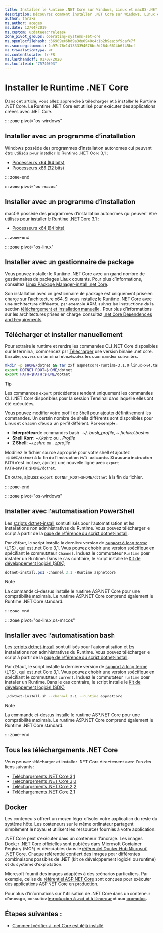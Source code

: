 ```yaml
---
title: Installer le Runtime .NET Core sur Windows, Linux et macOS-.NET Core
description: Découvrez comment installer .NET Core sur Windows, Linux et macOS. Découvrez les dépendances requises pour exécuter des applications .NET Core.
author: thraka
ms.author: adegeo
ms.date: 12/04/2019
ms.custom: updateeachrelease
zone_pivot_groups: operating-systems-set-one
ms.openlocfilehash: d36909e06bd9a3de0940c4c1b2b9eacbf9cafe7f
ms.sourcegitcommit: 9a97c76e141333394676bc5d264c6624b6f45bcf
ms.translationtype: MT
ms.contentlocale: fr-FR
ms.lasthandoff: 01/08/2020
ms.locfileid: "75740593"
---
```

# <a name="install-the-net-core-runtime"></a>Installer le Runtime .NET Core

Dans cet article, vous allez apprendre à télécharger et à installer le Runtime .NET Core. Le Runtime .NET Core est utilisé pour exécuter des applications créées avec .NET Core.

::: zone pivot="os-windows"

## <a name="install-with-an-installer"></a>Installer avec un programme d’installation

Windows possède des programmes d’installation autonomes qui peuvent être utilisés pour installer le Runtime .NET Core 3,1 :

- [Processeurs x64 (64 bits)](https://dotnet.microsoft.com/download/dotnet-core/3.1)
- [Processeurs x86 (32 bits)](https://dotnet.microsoft.com/download/dotnet-core/3.1)

::: zone-end

::: zone pivot="os-macos"

## <a name="install-with-an-installer"></a>Installer avec un programme d’installation

macOS possède des programmes d’installation autonomes qui peuvent être utilisés pour installer le Runtime .NET Core 3,1 :

- [Processeurs x64 (64 bits)](https://dotnet.microsoft.com/download/dotnet-core/3.1)

::: zone-end

::: zone pivot="os-linux"

## <a name="install-with-a-package-manager"></a>Installer avec un gestionnaire de package

Vous pouvez installer le Runtime .NET Core avec un grand nombre de gestionnaires de packages Linux courants. Pour plus d’informations, consultez [Linux Package Manager-install .net Core](linux-package-managers.md).

Son installation avec un gestionnaire de package est uniquement prise en charge sur l’architecture x64. Si vous installez le Runtime .NET Core avec une architecture différente, par exemple ARM, suivez les instructions de la section [téléchargement et installation manuelle](#download-and-manually-install) . Pour plus d’informations sur les architectures prises en charge, consultez [.net Core Dependencies and Requirements](dependencies.md).

## <a name="download-and-manually-install"></a>Télécharger et installer manuellement

Pour extraire le runtime et rendre les commandes CLI .NET Core disponibles sur le terminal, commencez par [Télécharger](#all-net-core-downloads) une version binaire .net core. Ensuite, ouvrez un terminal et exécutez les commandes suivantes.

```bash
mkdir -p $HOME/dotnet && tar zxf aspnetcore-runtime-3.1.0-linux-x64.tar.gz -C $HOME/dotnet
export DOTNET_ROOT=$HOME/dotnet
export PATH=$PATH:$HOME/dotnet
```

> [!TIP]
> Les commandes `export` précédentes rendent uniquement les commandes CLI .NET Core disponibles pour la session Terminal dans laquelle elles ont été exécutées.
>
> Vous pouvez modifier votre profil de Shell pour ajouter définitivement les commandes. Un certain nombre de shells différents sont disponibles pour Linux et chacun d’eux a un profil différent. Par exemple :
>
> - **Interpréteur**de commandes bash : *~/. bash_profile*, *~ fichier/.bashrc*
> - **Shell Korn**: *~/.kshrc* ou *. Profile*
> - **Z Shell**: *~/.zshrc* ou *. zprofile*
> 
> Modifiez le fichier source approprié pour votre shell et ajoutez `:$HOME/dotnet` à la fin de l’instruction `PATH` existante. Si aucune instruction `PATH` n’est incluse, ajoutez une nouvelle ligne avec `export PATH=$PATH:$HOME/dotnet`.
>
> En outre, ajoutez `export DOTNET_ROOT=$HOME/dotnet` à la fin du fichier.

::: zone-end

::: zone pivot="os-windows"

## <a name="install-with-powershell-automation"></a>Installer avec l’automatisation PowerShell

Les [scripts dotnet-install](../tools/dotnet-install-script.md) sont utilisés pour l’automatisation et les installations non administratives du Runtime. Vous pouvez télécharger le script à partir de la [page de référence du script dotnet-install](../tools/dotnet-install-script.md).

Par défaut, le script installe la dernière version de [support à long terme (LTS)](https://dotnet.microsoft.com/platform/support/policy/dotnet-core) , qui est .net Core 3,1. Vous pouvez choisir une version spécifique en spécifiant le commutateur `Channel`. Incluez le commutateur `Runtime` pour installer un Runtime. Dans le cas contraire, le script installe le [Kit de développement logiciel (SDK)](sdk.md).

```powershell
dotnet-install.ps1 -Channel 3.1 -Runtime aspnetcore
```

> [!NOTE]
> La commande ci-dessus installe le runtime ASP.NET Core pour une compatibilité maximale. Le runtime ASP.NET Core comprend également le Runtime .NET Core standard.

::: zone-end

::: zone pivot="os-linux,os-macos"

## <a name="install-with-bash-automation"></a>Installer avec l’automatisation bash

Les [scripts dotnet-install](../tools/dotnet-install-script.md) sont utilisés pour l’automatisation et les installations non administratives du Runtime. Vous pouvez télécharger le script à partir de la [page de référence du script dotnet-install](../tools/dotnet-install-script.md).

Par défaut, le script installe la dernière version de [support à long terme (LTS)](https://dotnet.microsoft.com/platform/support/policy/dotnet-core) , qui est .net Core 3,1. Vous pouvez choisir une version spécifique en spécifiant le commutateur `current`. Incluez le commutateur `runtime` pour installer un Runtime. Dans le cas contraire, le script installe le [Kit de développement logiciel (SDK)](sdk.md).

```bash
./dotnet-install.sh --channel 3.1 --runtime aspnetcore
```

> [!NOTE]
> La commande ci-dessus installe le runtime ASP.NET Core pour une compatibilité maximale. Le runtime ASP.NET Core comprend également le Runtime .NET Core standard.

::: zone-end

## <a name="all-net-core-downloads"></a>Tous les téléchargements .NET Core

Vous pouvez télécharger et installer .NET Core directement avec l’un des liens suivants :

- [Téléchargements .NET Core 3,1](https://dotnet.microsoft.com/download/dotnet-core/3.1)
- [Téléchargements .NET Core 3,0](https://dotnet.microsoft.com/download/dotnet-core/3.0)
- [Téléchargements .NET Core 2,2](https://dotnet.microsoft.com/download/dotnet-core/2.2)
- [Téléchargements .NET Core 2,1](https://dotnet.microsoft.com/download/dotnet-core/2.1)

## <a name="docker"></a>Docker

Les conteneurs offrent un moyen léger d’isoler votre application du reste du système hôte. Les conteneurs sur le même ordinateur partagent simplement le noyau et utilisent les ressources fournies à votre application.

.NET Core peut s’exécuter dans un conteneur d’ancrage. Les images Docker .NET Core officielles sont publiées dans Microsoft Container Registry (MCR) et détectables dans le [référentiel Docker Hub Microsoft .NET Core](https://hub.docker.com/_/microsoft-dotnet-core/). Chaque référentiel contient des images pour différentes combinaisons possibles de .NET (kit de développement logiciel ou runtime) et du système d’exploitation.

Microsoft fournit des images adaptées à des scénarios particuliers. Par exemple, celles du [référentiel ASP.NET Core](https://hub.docker.com/_/microsoft-dotnet-core-aspnet/) sont conçues pour exécuter des applications ASP.NET Core en production.

Pour plus d’informations sur l’utilisation de .NET Core dans un conteneur d’ancrage, consultez [Introduction à .net et à l’ancreur](../docker/introduction.md) et aux [exemples](https://github.com/dotnet/dotnet-docker/blob/master/samples/README.md).

## <a name="next-steps"></a>Étapes suivantes :

- [Comment vérifier si .net Core est déjà installé](how-to-detect-installed-versions.md).
